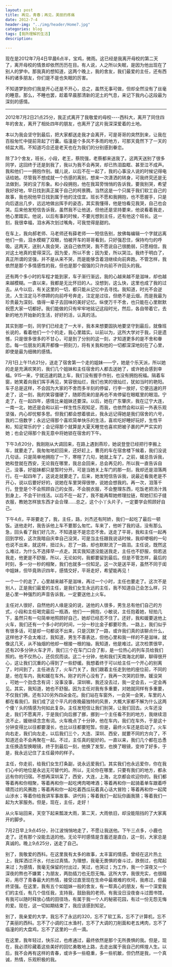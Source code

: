 ```yaml
---
layout: post
title: 再见，青春；再见，美丽的疼痛
date: 2012-7-4
header-img: "../img/header/Home7.jpg"
categories: blog
tags: [我所理解的生活]
description: 

---
```


现在是2012年7月4日早晨6点半，宝鸡，微雨。这已经是我离开母校的第二天了，离开母校的情景却依然历历在目。有人说，人之所以失眠，是因为他出现在了别人的梦中。那我真的想知道，这两个晚上，我的舍友，我们最爱的主任，还有西科的诸多朋友，你们是不是也失眠的厉害。

不知道梦到你们我是开心还是不开心，总之，虽然无事可做，但却全然没有了丝毫的睡意。那么，不睡也罢，趁着早晨那清新的泥土的气息，来记下我内心这段最为深刻的感情。

---                                                                                                                                      

2012年7月2日21点25分，我正式离开了我敬爱的母校----西科大，离开了同住四年的舍友，离开了相处四年的朋友，也离开了这片我深深爱着的土地。

本以为我会坚守到最后，把大家都送走我才会离开，可是哥哥的突然到来，让我在百般匆忙中提前背起了行囊。临潼是个多风不多雨的地方，可那天竟然下了一天的倾盆大雨。不知道巧合还是老天也在为我们的分别感到眷恋。

除了3个舍友，班长，小段，老王，蔡院强，老蔡都来送我了。这两天送别了很多同学，这回终于还是到我了，我以为我不会再哭，却已热泪盈眶、甚至泣不成声。我和他们一一拥抱作别。媛儿说，以后不在一起了，我的心事没人说的时候记得电话给她。尽管我不想成就一个伤感的离别，想来一次潇洒的转身，可我终究还是无法做到，哭的没了形象。和小段拥抱，他在我耳旁悄悄的告诉我，要我别哭，希望我好好地，早日找到真正属于自己的柯景腾。当然这是一个只属于我们软工自己的故事，我也祝他早日找到属于他的沈佳宜。班长不愿和我拥抱，也不愿握手，只是向后退出几步，远远地做出挥手的姿态，其实我懂得，他是怕看见我哭，自己也会哭。后来他发短信告诉我，虽然我不让他送，但他还是坚持要来，他说看着我走，他心里踏实。他说，以后有事的时候，不要光想到主任，还有他这个班长。这一刻，我很幸福，泪水再次划过嘴角，可我觉得是甜的。

在车上，我向郝老师、马老师还有薛老师一一短信告别，放佛每编辑一个字就远离他们一些，泪水模糊了双眼，怕被开车的哥哥看到，只好强忍住，保持均匀的呼吸。这两天，送别人我会哭，送自己依然哭，我不愿说自己很脆弱，只愿相信，我对这土地真的爱得深沉。因为爱，所以不舍；因为爱，所以哭泣。我终于明白了，真正所谓的坚强，并不是从来不哭，而是能够含着泪继续向前奔跑。不管怎样，我依然是那个多情感性的我，但也是那个倔强的只许向前不许回头的我。    

还有两个多小时的车程才能到家，车子渐行渐远，我的心越来越不是滋味，却也越来越模糊。一直以来，我都是无比怀旧的人。没想到，这么快，这里也成了我的过去。从今以后，有关这里的一切，都只能从记忆中去寻找。我知道，时光不会逆流，人生注定马不停蹄的向前呼号奔走，注定是过往，但绝不是云烟，而是我最为珍贵最为深刻、值得一辈子去回味的美好记忆。纵使万千不舍，也只能在心里默默祝愿大家一切都好。我们能做的只有牢牢地铭记这段时光，然后，各自带着它，去新的地方开始新的生活，好好的活，认真的活。

其实到那一刻，同学们已经走了一大半，我本来想要固执地要坚守到最后，就像班长说的，看着他们一个个的走，我心里踏实。以前以为，这所大学对于我，只是遗憾，只是很多很多的不甘心，可是到了分别的这一刻，才知道更多的是不舍和眷恋。每一位朋友的离开都像一把刻刀，将有关我和他的一切都深深地刻在了心里，即使是最为细微的感情。

7月1日上午11点21分，送走了宿舍第一个走的姐妹——宁，她是个乐天派，所以她的走是充满欢笑的，我们几个姐妹和主任宿舍的人都去送她了，或许她会感到幸福。915一来，宁就迅速的跳上车，我们没有握手作别，也没有拥抱祝福。隔着车窗，她笑着向我们挥手再见，笑容很灿烂，我们也笑的很灿烂，犹如当时的艳阳。车子总是这样，不会因为大家的不舍而多半刻的停留，行李一放好，它便迅速的开走了，这一刻，我的笑容僵硬了，随即而来的是再也不肯停留在眼眶里的眼泪。宁走了，在一起四年，感情比亲姐妹还要深。以后，她在广东肇庆，我在辽宁大连，一南一北，她还是会和以前一样生性乐观知足，而我，也依然会和以前一外表乐观坚强，内心却忧郁多思。但我们都会想着彼此，我永远记得她是我们宿舍的六号，我的二倍数字；永远记得那个喜欢简单快乐的生活，喜欢吃好睡好玩好，生性平和，知足常乐的宁；会记得那个就算是大夏天睡觉也喜欢把被子裹的严严实实的她；也会记得那个我无意中将她锁在宿舍的下午。

下午3点20分，我刚刚从大调回来，在路上遇到燕珍，她说登登已经把行李搬上车，就要走了。我匆匆地赶回来，还好赶上，曹亮的车在宿舍楼下候着，我们没说几句话，只是简单地拥抱了一下，寒暄了几句，她就上车了。之前，媛总告诉我，她和登就在西安，无论我在哪里，我总会回来，总会再见的，所以我一直告诉自己，没事，好姐妹都只是暂时分开。可是当她关上车门的那一刻，我却还是泪落两行。在一起四年了，这说走就要走了。后来，她发短信告诉我，说最近看我老是不开心，说以后要好好的，说她在车里哭得很惨，说她会想我的。再一次，泪落千行。登登是个不会照顾自己的女孩，不会脱衣服，不会整理东西，吃饭老把汤汁溅到身上，不会干针线活。以后不在一起了，我不能再帮她修理拉链，帮她钉扣子缝衣服，教她怎样放东西才会合理......总之，这个小丫头片子，一定要学会照顾好自己。

下午4点，平哥要走了，我，主任，路，刘杰还有阿娇，我们一起吃了最后一顿饭。送他走时，我告诉他上车不要那么匆忙。车来了，他听了我的话，没有那么急，回头看了我们好几次，不知道是不是恋恋不舍。送走了平哥，我和主任一起再回到学校，这次我暗自庆幸自己没哭，可是当主任跟我说话时候，我却哽咽的一句也说不出来，就这样，扭过头，忍了一路，却也默默流了一路泪。主任说，既然这么难过，为什么不选择早一点走。其实我知道没能送我走，主任也不舒服，倘若送我走，他更是不舒服，所以，无论如何，我都要留到最后。但是不管怎样，最后的时刻，多一分一秒的相聚，我们也就多一份知足。这一次是送平哥，虽然不同于闺中姐妹，但毕竟熟识四年，感情交好，平哥走好，希望能再见！

一个一个的走了，心里越来越不是滋味，再过一个小时，主任也要走了。这次不是别人，正是我们最爱的主任，是我们女生永远的主任，我不知道自己会怎么样，只是心里一种强烈的声音告诉我，一定要送他上火车。

主任对人很好，自然他的人缘是没的说，送他的人很多，男生总有他们自己的方式，小段和主任喝完最后一瓶酒，他们一一拥抱，小敏说，主任抱着她，轻拍几下，虽然只有一句简单地照顾好自己，她却已经忍不住了。还好，我和媛要送他上火车，我们还有一个多小时的时间，一分一秒比金子都要珍贵。一路上，我们似乎有很多话，可是却一句都说不出来，只是沉默了一路，或许我们真的该聊点什么，这样他才不会太难过，我知道，男生不善表达，但他心里和我一样的不是滋味，就像这几天，从不抽烟的他却一根接一根的抽，我知道，他是难过。这次检票很早，还有20多分钟火车才开，我们三个在车门口合了影，是一位热心的列车员给我们照的。他不仅热心，还侃侃而谈。这二十分钟，他和我们天南海北的聊，聊得很开心，这让我们沉重的心得到了一些舒缓。我想着终于可以给主任一个开心的别离了，时间到了，主任进去了，火车门关了，我们跟着主任走到他的座位前，不同的是，他在车内，我和媛在车外。刚才的开心没有了，我再一次哭的巨惨。媛没哭 ，可她一个劲念念有词：没事没事，深圳嘛，我还没去过，我一定会去，一定会再见。其实，我知道，她也不舒服。因为主任对我有多重要，对她就同样有多重要，不仅我们俩，还有320另外四朵金花。我们站在车窗外，一会哭一会笑，车里的人都在看我们，我们成了这个平凡的夜晚最独特的风景，大概大家都不解为什么这两个傻丫头的情感为何如此复杂。主任发短信让我们别哭，让我们回去。火车还没走，我们不愿离开，于是我们向后挪了挪，挪到一个主任看不到的地方，我继续泪流不止，媛继续念念有词。火车晚点了十分钟，他在车内，我们在车外，于是这十分钟变得比以往都要漫长，也比以往都要短暂。但是，最终火车还是启动了。火车向右走，我们向左走，以后我们三个，大连、深圳、西安，就要不同的方向了，不知道还会不会再聚在一起。不过，主任真的挺好的。一直以来，我们几个都在怂恿主任换造型换眼镜，终于到最后一刻，他换了发型，也换了眼镜，变帅了好多，于是，我永远记住了主任最帅的样子。

主任，你走前，给我们女生打条副，说永远爱我们。其实我们也永远爱你，你在我们心中的地位是永远无可替代的。所以，无论你在哪里，只要有我们的地方，都永远有你的归宿。不想再深圳呆了，西安，大连，上海，北京都会欢迎你的。我们都等着再和你相聚，等着再和你一起吃烤肉喝啤酒；等着再和你一起骑着单车跟着呼啸而过的风赛跑；等着再和你一起吃着西瓜玩着真心话大冒险；等着再和你一起爬山涉水；等着你给我讲军事故事、讲代码；等着我们一起玩你画我猜；等着我们一起为大家服务。但是，现在，主任，走好！

从火车站回来，天空下起来瓢泼大雨，第二天，大雨依旧，却没能阻挡的了大家离开的脚步。

7月2日早上9点45分，孙江波悄悄地走了，不愿让我送他。下午三点多，小鹿也走了。还有那个没能去送的他。无论平时感情是含蓄还是直白，这一刻，大家总是真诚的。晚上9点25分，送走了自己。

别了，我敬爱的西科。在这里我有太多的故事，太丰富的情感。曾经在这片热土上，我挥洒过汗水，付出过真情。为理想，我毫无畏惧的奋斗过，跌倒过，也爬起来过；为感情，我毫无保留的付出过，笑过，也哭过；为工作，我一个深夜又一个深夜的熬也不嫌累；为朋友，两肋插刀也无怨无悔。这所大学，我很充实，也很精彩，用尽了青春最大的热情，接受过直至现在生命中最艰难的坎坷，我疼过，但最终坚强。在这里，我有五个如姐妹一般的舍友，有一帮真心的朋友，有一个深爱我们的主任，有几个信任我，支持我，鼓励我的老师。有我没日没夜奋斗过图书馆，有我可以随时释放心情的田径场，有属于我一个人的秘密花园，有过一份无怨无悔的爱。现在，这一切如期结束了，我应该感到知足。

别了，我亲爱的大学，我忘不了永远的320，忘不了软工系，忘不了计算机，忘不了美丽的西科。忘不了小调的江水渔村，忘不了大调的刀削面和老五烤肉，忘不了临潼的的大盘鸡，忘不了这里的一点一滴。

在这里，我年轻过，快乐过，也疼通过，最终依然是那个无所畏惧的我。但是，现在，我必须珍藏着这些美好的回忆勇敢地上路，去走出属于我自己的辉煌人生。以后，我不会再有这样的青春，或许多一些稳重，多一些机敏，但仍然是我，一个真诚，热情，乐观积极的我。   











